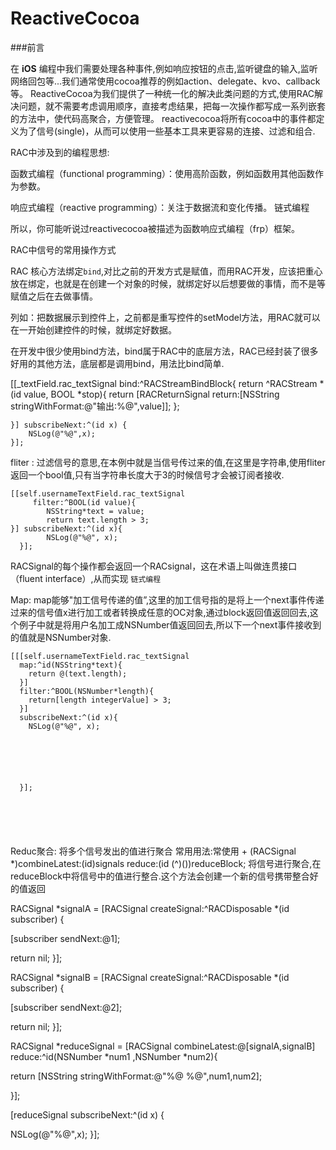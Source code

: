 # ReactiveCocoa

###前言


> 
在 **iOS** 编程中我们需要处理各种事件,例如响应按钮的点击,监听键盘的输入,监听网络回包等...我们通常使用cocoa推荐的例如action、delegate、kvo、callback等。
ReactiveCocoa为我们提供了一种统一化的解决此类问题的方式,使用RAC解决问题，就不需要考虑调用顺序，直接考虑结果，把每一次操作都写成一系列嵌套的方法中，使代码高聚合，方便管理。
reactivecocoa将所有cocoa中的事件都定义为了信号(single)，从而可以使用一些基本工具来更容易的连接、过滤和组合.

RAC中涉及到的编程思想:

函数式编程（functional programming）：使用高阶函数，例如函数用其他函数作为参数。

响应式编程（reactive programming）：关注于数据流和变化传播。
链式编程

所以，你可能听说过reactivecocoa被描述为函数响应式编程（frp）框架。

RAC中信号的常用操作方式

RAC 核心方法绑定`bind`,对比之前的开发方式是赋值，而用RAC开发，应该把重心放在绑定，也就是在创建一个对象的时候，就绑定好以后想要做的事情，而不是等赋值之后在去做事情。

列如：把数据展示到控件上，之前都是重写控件的setModel方法，用RAC就可以在一开始创建控件的时候，就绑定好数据。

在开发中很少使用bind方法，bind属于RAC中的底层方法，RAC已经封装了很多好用的其他方法，底层都是调用bind，用法比bind简单.

[[_textField.rac_textSignal bind:^RACStreamBindBlock{
        return ^RACStream *(id value, BOOL *stop){
            return [RACReturnSignal return:[NSString stringWithFormat:@"输出:%@",value]];
        };

    }] subscribeNext:^(id x) {
        NSLog(@"%@",x);
    }];

fliter : 过滤信号的意思,在本例中就是当信号传过来的值,在这里是字符串,使用fliter返回一个bool值,只有当字符串长度大于3的时候信号才会被订阅者接收.

```objc
[[self.usernameTextField.rac_textSignal
     filter:^BOOL(id value){
        NSString*text = value;
        return text.length > 3;
}] subscribeNext:^(id x){
        NSLog(@"%@", x);
  }];
```

RACSignal的每个操作都会返回一个RACsignal，这在术语上叫做连贯接口（fluent interface）,从而实现 `链式编程`

Map: map能够"加工信号传递的值”,这里的加工信号指的是将上一个next事件传递过来的信号值x进行加工或者转换成任意的OC对象,通过block返回值返回回去,这个例子中就是将用户名加工成NSNumber值返回回去,所以下一个next事件接收到的值就是NSNumber对象.
```objc
[[[self.usernameTextField.rac_textSignal
  map:^id(NSString*text){
    return @(text.length);
  }]
  filter:^BOOL(NSNumber*length){
    return[length integerValue] > 3;
  }]
  subscribeNext:^(id x){
    NSLog(@"%@", x);






  }];






```
Reduc聚合: 将多个信号发出的值进行聚合
常用用法:常使用 + (RACSignal *)combineLatest:(id<NSFastEnumeration>)signals reduce:(id (^)())reduceBlock;
将信号进行聚合,在reduceBlock中将信号中的值进行整合.这个方法会创建一个新的信号携带整合好的值返回

RACSignal *signalA = [RACSignal createSignal:^RACDisposable *(id<RACSubscriber> subscriber) {

   [subscriber sendNext:@1];

   return nil;
}];

RACSignal *signalB = [RACSignal createSignal:^RACDisposable *(id<RACSubscriber> subscriber) {

   [subscriber sendNext:@2];

   return nil;
}];

RACSignal *reduceSignal = [RACSignal combineLatest:@[signalA,signalB] reduce:^id(NSNumber *num1 ,NSNumber *num2){

  return [NSString stringWithFormat:@"%@ %@",num1,num2];

}];

[reduceSignal subscribeNext:^(id x) {

   NSLog(@"%@",x);
}];